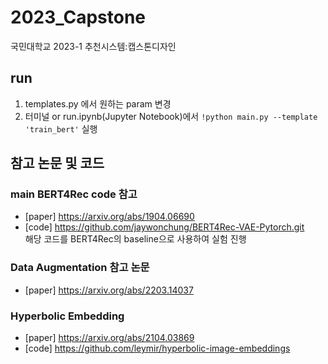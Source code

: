 # 2023_Capstone
국민대학교 2023-1 추천시스템:캡스톤디자인  



## run
1. templates.py 에서 원하는 param 변경
2. 터미널 or run.ipynb(Jupyter Notebook)에서 ```!python main.py --template 'train_bert'``` 실행  



## 참고 논문 및 코드
### main BERT4Rec code 참고
- [paper] https://arxiv.org/abs/1904.06690
- [code] https://github.com/jaywonchung/BERT4Rec-VAE-Pytorch.git  
  해당 코드를 BERT4Rec의 baseline으로 사용하여 실험 진행

### Data Augmentation 참고 논문
- [paper] https://arxiv.org/abs/2203.14037

### Hyperbolic Embedding
- [paper] https://arxiv.org/abs/2104.03869
- [code] https://github.com/leymir/hyperbolic-image-embeddings
